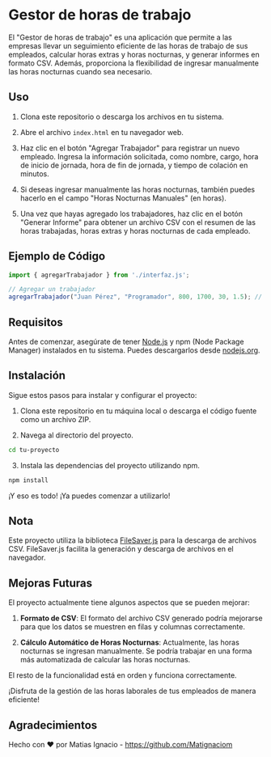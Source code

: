 # Gestor de horas de trabajo

El "Gestor de horas de trabajo" es una aplicación que permite a las empresas llevar un seguimiento eficiente de las horas de trabajo de sus empleados, calcular horas extras y horas nocturnas, y generar informes en formato CSV. Además, proporciona la flexibilidad de ingresar manualmente las horas nocturnas cuando sea necesario.

## Uso

1. Clona este repositorio o descarga los archivos en tu sistema.

2. Abre el archivo `index.html` en tu navegador web.

3. Haz clic en el botón "Agregar Trabajador" para registrar un nuevo empleado. Ingresa la información solicitada, como nombre, cargo, hora de inicio de jornada, hora de fin de jornada, y tiempo de colación en minutos.

4. Si deseas ingresar manualmente las horas nocturnas, también puedes hacerlo en el campo "Horas Nocturnas Manuales" (en horas).

5. Una vez que hayas agregado los trabajadores, haz clic en el botón "Generar Informe" para obtener un archivo CSV con el resumen de las horas trabajadas, horas extras y horas nocturnas de cada empleado.

## Ejemplo de Código

```javascript
import { agregarTrabajador } from './interfaz.js';

// Agregar un trabajador
agregarTrabajador("Juan Pérez", "Programador", 800, 1700, 30, 1.5); // Ejemplo con horas nocturnas manuales
```

## Requisitos

Antes de comenzar, asegúrate de tener [Node.js](https://nodejs.org/) y npm (Node Package Manager) instalados en tu sistema. Puedes descargarlos desde [nodejs.org](https://nodejs.org/).

## Instalación

Sigue estos pasos para instalar y configurar el proyecto:

1. Clona este repositorio en tu máquina local o descarga el código fuente como un archivo ZIP.

2. Navega al directorio del proyecto.

```bash
cd tu-proyecto
```

3. Instala las dependencias del proyecto utilizando npm.

```bash
npm install
```
¡Y eso es todo! ¡Ya puedes comenzar a utilizarlo!

## Nota

Este proyecto utiliza la biblioteca [FileSaver.js](https://github.com/eligrey/FileSaver.js/) para la descarga de archivos CSV. FileSaver.js facilita la generación y descarga de archivos en el navegador.

## Mejoras Futuras

El proyecto actualmente tiene algunos aspectos que se pueden mejorar:

1. **Formato de CSV**: El formato del archivo CSV generado podría mejorarse para que los datos se muestren en filas y columnas correctamente.

2. **Cálculo Automático de Horas Nocturnas**: Actualmente, las horas nocturnas se ingresan manualmente. Se podría trabajar en una forma más automatizada de calcular las horas nocturnas.

El resto de la funcionalidad está en orden y funciona correctamente.

¡Disfruta de la gestión de las horas laborales de tus empleados de manera eficiente!

## Agradecimientos

Hecho con ❤️ por Matias Ignacio - https://github.com/Matignaciom
